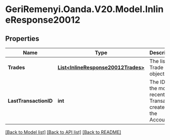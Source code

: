 # GeriRemenyi.Oanda.V20.Model.InlineResponse20012
## Properties

Name | Type | Description | Notes
------------ | ------------- | ------------- | -------------
**Trades** | [**List&lt;InlineResponse20012Trades&gt;**](InlineResponse20012Trades.md) | The list of Trade detail objects | [optional] 
**LastTransactionID** | **int** | The ID of the most recent Transaction created for the Account | [optional] 

[[Back to Model list]](../README.md#documentation-for-models) [[Back to API list]](../README.md#documentation-for-api-endpoints) [[Back to README]](../README.md)

